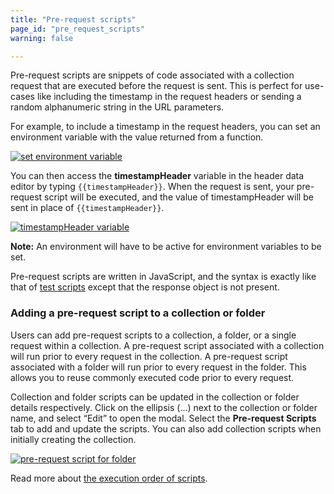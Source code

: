 ```yaml
---
title: "Pre-request scripts"
page_id: "pre_request_scripts"
warning: false

---
```


Pre-request scripts are snippets of code associated with a collection request that are executed before the request is sent. This is perfect for use-cases like including the timestamp in the request headers or sending a random alphanumeric string in the URL parameters.

For example, to include a timestamp in the request headers, you can set an environment variable with the value returned from a function.

[![set environment variable](https://assets.postman.com/postman-docs/WS-randomTimestamp.png)](https://assets.postman.com/postman-docs/WS-randomTimestamp.png)

You can then access the **timestampHeader** variable in the header data editor by typing `{{timestampHeader}}`. When the request is sent, your pre-request script will be executed, and the value of timestampHeader will be sent in place of `{{timestampHeader}}`.

[![timestampHeader variable](https://assets.postman.com/postman-docs/WS-timeStampHeader3+copy.png)](https://assets.postman.com/postman-docs/WS-timeStampHeader3+copy.png)

**Note:** An environment will have to be active for environment variables to be set.

Pre-request scripts are written in JavaScript, and the syntax is exactly like that of [test scripts](/docs/postman/scripts/test_scripts/) except that the response object is not present.

### Adding a pre-request script to a collection or folder

Users can add pre-request scripts to a collection, a folder, or a single request within a collection. A pre-request script associated with a collection will run prior to every request in the collection. A pre-request script associated with a folder will run prior to every request in the folder. This allows you to reuse commonly executed code prior to every request.

Collection and folder scripts can be updated in the collection or folder details respectively. Click on the ellipsis (...) next to the collection or folder name, and select “Edit” to open the modal. Select the **Pre-request Scripts** tab to add and update the scripts. You can also add collection scripts when initially creating the collection.  

[![pre-request script for folder](https://assets.postman.com/postman-docs/folder-pre-request.png)](https://assets.postman.com/postman-docs/folder-pre-request.png)

Read more about [the execution order of scripts](/docs/postman/scripts/intro_to_scripts/#execution-order-of-scripts).
